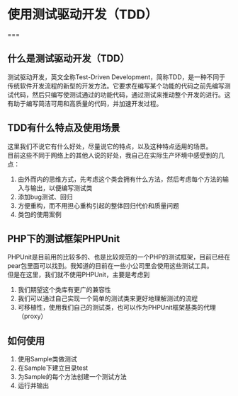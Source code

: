 # 使用测试驱动开发（TDD）
===

## 什么是测试驱动开发（TDD）
测试驱动开发，英文全称Test-Driven Development，简称TDD，是一种不同于传统软件开发流程的新型的开发方法。它要求在编写某个功能的代码之前先编写测试代码，然后只编写使测试通过的功能代码，通过测试来推动整个开发的进行。这有助于编写简洁可用和高质量的代码，并加速开发过程。

## TDD有什么特点及使用场景
这里我们不说它有什么好处，尽量说它的特点，以及这种特点适用的场景。  
目前这些不同于网络上的其他人说的好处，我自己在实际生产环境中感受到的几点：

1. 由外而内的思维方式，先考虑这个类会拥有什么方法，然后考虑每个方法的输入与输出，以便编写测试类
2. 添加bug测试、回归
3. 方便重构，而不用担心重构引起的整体回归代价和质量问题
4. 类包的使用案例

## PHP下的测试框架PHPUnit
PHPUnit是目前用的比较多的、也是比较规范的一个PHP的测试框架，目前已经在pear包里面可以找到。我知道的目前在一些小公司里会使用这些测试工具。  
但是在这里，我们就不使用PHPUnit，主要是考虑到

1. 我们期望这个类库有更广的兼容性
2. 我们可以通过自己实现一个简单的测试类来更好地理解测试的流程
3. 可移植性，使用我们自己的测试类，也可以作为PHPUnit框架基类的代理（proxy）

## 如何使用

1. 使用Sample类做测试
2. 在Sample下建立目录test
3. 为Sample的每个方法创建一个测试方法
4. 运行并输出